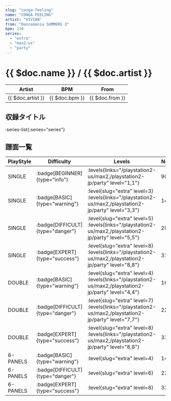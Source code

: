 ```yaml
---
slug: "conga-feeling"
name: "CONGA FEELING"
artist: "VIVIAN"
from: "Dancemania SUMMERS 3"
bpm: 130
series:
  - "extra"
  - "max2-us"
  - "party"
---
```


# {{ $doc.name }} / {{ $doc.artist }}

|Artist|BPM|From|
|------|---|----|
|{{ $doc.artist }}|{{ $doc.bpm }}|{{ $doc.from }}|

## 収録タイトル

:series-list{:series="series"}

## 譜面一覧

|PlayStyle|Difficulty|Levels|Notes|Movie|
|---------|----------|------|-----|-----|
|SINGLE| :badge[BEGINNER]{type="info"}| :levels{links="/playstation2-us/max2,/playstation2-jp/party" level="1,1"}|90/0||
|SINGLE| :badge[BASIC]{type="warning"}|<div class="field is-grouped is-grouped-multiline"> :level{slug="extra" level=3} :levels{links="/playstation2-us/max2,/playstation2-jp/party" level="3,3"}</div>|145/0||
|SINGLE| :badge[DIFFICULT]{type="danger"}|<div class="field is-grouped is-grouped-multiline"> :level{slug="extra" level=5} :levels{links="/playstation2-us/max2,/playstation2-jp/party" level="5,5"}</div>|204/0||
|SINGLE| :badge[EXPERT]{type="success"}|<div class="field is-grouped is-grouped-multiline"> :level{slug="extra" level=8} :levels{links="/playstation2-us/max2,/playstation2-jp/party" level="8,8"}</div>|311/0||
|DOUBLE| :badge[BASIC]{type="warning"}|<div class="field is-grouped is-grouped-multiline"> :level{slug="extra" level=4} :levels{links="/playstation2-us/max2,/playstation2-jp/party" level="4,4"}</div>|160/0||
|DOUBLE| :badge[DIFFICULT]{type="danger"}|<div class="field is-grouped is-grouped-multiline"> :level{slug="extra" level=7} :levels{links="/playstation2-us/max2,/playstation2-jp/party" level="7,7"}</div>|223/0||
|DOUBLE| :badge[EXPERT]{type="success"}|<div class="field is-grouped is-grouped-multiline"> :level{slug="extra" level=8} :levels{links="/playstation2-us/max2,/playstation2-jp/party" level="8,8"}</div>|333/0||
|6-PANELS| :badge[BASIC]{type="warning"}|<div class="field is-grouped is-grouped-multiline"> :level{slug="extra" level=4}</div>|149/0||
|6-PANELS| :badge[DIFFICULT]{type="danger"}|<div class="field is-grouped is-grouped-multiline"> :level{slug="extra" level=6}</div>|222/0||
|6-PANELS| :badge[EXPERT]{type="success"}|<div class="field is-grouped is-grouped-multiline"> :level{slug="extra" level=8}</div>|333/0||
